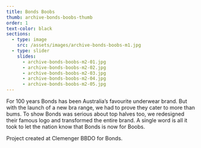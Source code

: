 ```yaml
---
title: Bonds Boobs
thumb: archive-bonds-boobs-thumb
order: 1
text-color: black
sections:
  - type: image
    src: /assets/images/archive-bonds-boobs-m1.jpg
  - type: slider
    slides:
      - archive-bonds-boobs-m2-01.jpg
      - archive-bonds-boobs-m2-02.jpg
      - archive-bonds-boobs-m2-03.jpg
      - archive-bonds-boobs-m2-04.jpg
      - archive-bonds-boobs-m2-05.jpg
---
```

For 100 years Bonds has been Australia’s favourite underwear brand. But with the launch of a new bra range, we had to prove they cater to more than bums. To show Bonds was serious about top halves too, we redesigned their famous logo and transformed the entire brand. A single word is all it took to let the nation know that Bonds is now for Boobs.

Project created at Clemenger BBDO for Bonds.
